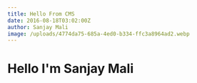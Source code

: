 ```yaml
---
title: Hello From CMS
date: 2016-08-18T03:02:00Z
author: Sanjay Mali
image: /uploads/4774da75-685a-4ed0-b334-ffc3a8964ad2.webp
---
```

# Hello I'm **Sanjay Mali**

&nbsp;